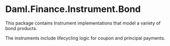 # Daml.Finance.Instrument.Bond

This package contains Instrument implementations that model a variety of bond products.

The instruments include lifecycling logic for coupon and principal payments.

